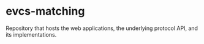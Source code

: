 # evcs-matching

Repository that hosts the web applications, the underlying protocol API, and its implementations.